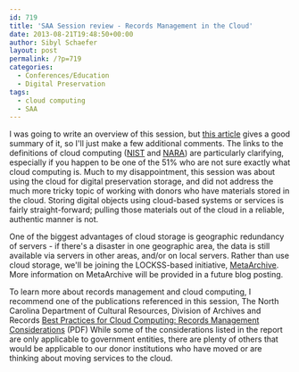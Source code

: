 ```yaml
---
id: 719
title: 'SAA Session review - Records Management in the Cloud'
date: 2013-08-21T19:48:50+00:00
author: Sibyl Schaefer
layout: post
permalink: /?p=719
categories:
  - Conferences/Education
  - Digital Preservation
tags:
  - cloud computing
  - SAA
---
```

I was going to write an overview of this session, but [this article](http://www.cmswire.com/cms/information-management/digital-preservation-records-management-in-the-cloud-challenges-opportunities-saa13-022147.php "Records Management in the Cloud") gives a good summary of it, so I'll just make a few additional comments. The links to the definitions of cloud computing ([NIST](http://csrc.nist.gov/publications/nistpubs/800-145/SP800-145.pdf) and [NARA](http://www.archives.gov/records-mgmt/faqs/cloud.html)) are particularly clarifying, especially if you happen to be one of the 51% who are not sure exactly what cloud computing is. Much to my disappointment, this session was about using the cloud for digital preservation storage, and did not address the much more tricky topic of working with donors who have materials stored in the cloud. Storing digital objects using cloud-based systems or services is fairly straight-forward; pulling those materials out of the cloud in a reliable, authentic manner is not.<!--more-->

One of the biggest advantages of cloud storage is geographic redundancy of servers - if there's a disaster in one geographic area, the data is still available via servers in other areas, and/or on local servers. Rather than use cloud storage, we'll be joining the LOCKSS-based initiative, [MetaArchive](http://www.metaarchive.org/). More information on MetaArchive will be provided in a future blog posting.

To learn more about records management and cloud computing, I recommend one of the publications referenced in this session, The North Carolina Department of Cultural Resources, Division of Archives and Records [Best Practices for Cloud Computing: Records Management Considerations](https://archives.ncdcr.gov/documents/best-practices-cloud-computing-records-management-considerations) (PDF) While some of the considerations listed in the report are only applicable to government entities, there are plenty of others that would be applicable to our donor institutions who have moved or are thinking about moving services to the cloud.
